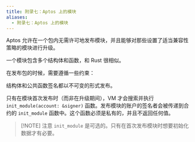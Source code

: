 ```yaml
---
title: 附录七：Aptos 上的模块
aliases:
  - 附录七：Aptos 上的模块
---
```

Aptos 允许在一个包内无需许可地发布模块，并且能够对那些设置了适当兼容性策略的模块进行升级。

一个模块包含多个结构体和函数，和 Rust 很相似。

在发布包的时候，需要遵循一些约束：

结构体和公共函数签名都以不可变的形式发布。

只有在模块首次发布时（而非在升级期间），VM 才会搜索并执行 `init_module(account: &signer)` 函数。发布模块的账户的签名者会被传递到合约的 `init_module` 函数中。这个函数必须是私有的，并且不返回任何值。

>[!NOTE] 注意
>`init_module` 是可选的。只有在首次发布模块时想要初始化数据才有必要。

